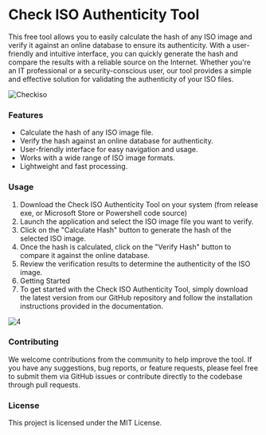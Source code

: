 # Check ISO Authenticity Tool
This free tool allows you to easily calculate the hash of any ISO image and verify it against an online database to ensure its authenticity.
With a user-friendly and intuitive interface, you can quickly generate the hash and compare the results with a reliable source on the Internet. 
Whether you're an IT professional or a security-conscious user, our tool provides a simple and effective solution for validating the authenticity of your ISO files.

![Checkiso](https://github.com/dakhama-mehdi/Check-ISO-Authenticity/assets/49924401/3a22db66-e010-47a8-810c-8a2c15c45cb9)

### Features
* Calculate the hash of any ISO image file.
* Verify the hash against an online database for authenticity.
* User-friendly interface for easy navigation and usage.
* Works with a wide range of ISO image formats.
* Lightweight and fast processing.

### Usage
1. Download the Check ISO Authenticity Tool on your system (from release exe, or Microsoft Store or Powershell code source)
2. Launch the application and select the ISO image file you want to verify.
3. Click on the "Calculate Hash" button to generate the hash of the selected ISO image.
4. Once the hash is calculated, click on the "Verify Hash" button to compare it against the online database.
5. Review the verification results to determine the authenticity of the ISO image.
6. Getting Started
7. To get started with the Check ISO Authenticity Tool, simply download the latest version from our GitHub repository and follow the installation instructions provided in the documentation.
   
![4](https://github.com/dakhama-mehdi/Check-ISO-Authenticity/assets/49924401/8b692454-c21f-42dc-8654-28e1884a5c49)

### Contributing
We welcome contributions from the community to help improve the tool. If you have any suggestions, bug reports, or feature requests,
please feel free to submit them via GitHub issues or contribute directly to the codebase through pull requests.

### License
This project is licensed under the MIT License.


